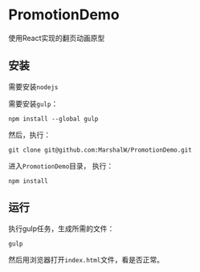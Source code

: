 # PromotionDemo

使用React实现的翻页动画原型

## 安装

需要安装`nodejs`

需要安装`gulp`：

```
npm install --global gulp
```

然后，执行：

```
git clone git@github.com:MarshalW/PromotionDemo.git
```

进入`PromotionDemo`目录， 执行：

```
npm install
```

## 运行

执行gulp任务，生成所需的文件：

```
gulp
```

然后用浏览器打开`index.html`文件，看是否正常。